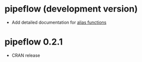 # pipeflow (development version)

* Add detailed documentation for [alias functions](https://rpahl.github.io/pipeflow/reference/index.html#alias-functions)

# pipeflow 0.2.1

* CRAN release

